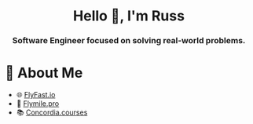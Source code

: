 <h1 align="center">Hello 👋, I'm Russ</h1>
<h3 align="center">Software Engineer focused on solving real-world problems.</h3>

# 💫 About Me
- 🌐 [FlyFast.io](https://www.flyfast.io/)
- 🚀 [Flymile.pro](https://www.flymile.pro/)
- 📚 [Concordia.courses](https://concordia.courses/)

